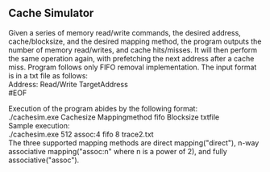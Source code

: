 ## Cache Simulator

Given a series of memory read/write commands, the desired address, cache/blocksize, and the desired mapping method, the program outputs the number of memory read/writes, and cache hits/misses. It will then perform the same operation again, with prefetching the next address after a cache miss. Program follows only FIFO removal implementation. The input format is in a txt file as follows: <br />
Address: Read/Write TargetAddress<br />
#EOF<br />

Execution of the program abides by the following format:<br />
./cachesim.exe Cachesize Mappingmethod fifo Blocksize txtfile<br />
Sample execution:<br />
./cachesim.exe 512 assoc:4 fifo 8 trace2.txt<br />
The three supported mapping methods are direct mapping("direct"), n-way associative mapping("assoc:n" where n is a power of 2), and fully associative("assoc").
